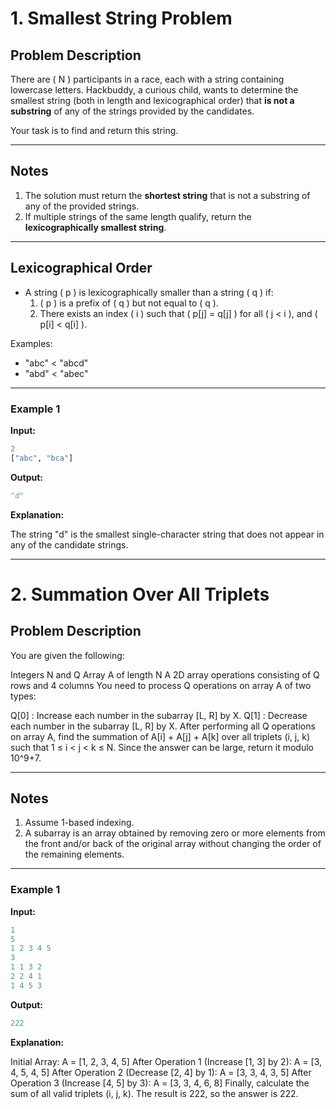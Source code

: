 # 1. Smallest String Problem

## Problem Description

There are \( N \) participants in a race, each with a string containing lowercase letters. Hackbuddy, a curious child, wants to determine the smallest string (both in length and lexicographical order) that **is not a substring** of any of the strings provided by the candidates.

Your task is to find and return this string.

---

## Notes

1. The solution must return the **shortest string** that is not a substring of any of the provided strings.
2. If multiple strings of the same length qualify, return the **lexicographically smallest string**.

---

## Lexicographical Order

- A string \( p \) is lexicographically smaller than a string \( q \) if:
  1. \( p \) is a prefix of \( q \) but not equal to \( q \).
  2. There exists an index \( i \) such that \( p[j] = q[j] \) for all \( j < i \), and \( p[i] < q[i] \).

Examples:
- "abc" < "abcd"
- "abd" < "abec"

---
### Example 1
**Input:**
```python
2
["abc", "bca"]
```
**Output:**
```python
"d"
```

**Explanation:**

The string "d" is the smallest single-character string that does not appear in any of the candidate strings.


---
# 2. Summation Over All Triplets

## Problem Description

You are given the following:

Integers N and Q
Array A of length N
A 2D array operations consisting of Q rows and 4 columns
You need to process Q operations on array A of two types:

Q[0] : Increase each number in the subarray [L, R] by X.
Q[1] : Decrease each number in the subarray [L, R] by X.
After performing all Q operations on array A, find the summation of A[i] + A[j] + A[k] over all triplets (i, j, k) such that 1 ≤ i < j < k ≤ N. Since the answer can be large, return it modulo 10^9+7.

---
## Notes

1. Assume 1-based indexing.
2. A subarray is an array obtained by removing zero or more elements from the front and/or back of the original array without changing the order of the remaining elements.
---

### Example 1
**Input:**
```python
1
5
1 2 3 4 5
3
1 1 3 2
2 2 4 1
1 4 5 3

```
**Output:**
```python
222
```

**Explanation:**

Initial Array: A = [1, 2, 3, 4, 5]
After Operation 1 (Increase [1, 3] by 2): A = [3, 4, 5, 4, 5]
After Operation 2 (Decrease [2, 4] by 1): A = [3, 3, 4, 3, 5]
After Operation 3 (Increase [4, 5] by 3): A = [3, 3, 4, 6, 8]
Finally, calculate the sum of all valid triplets (i, j, k). The result is 222, so the answer is 222.



